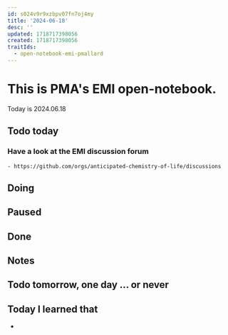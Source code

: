 ```yaml
---
id: s024v9r9xzbpv07fn7oj4my
title: '2024-06-18'
desc: ''
updated: 1718717398056
created: 1718717398056
traitIds:
  - open-notebook-emi-pmallard
---
```


# This is PMA's EMI open-notebook.

Today is 2024.06.18

## Todo today

### Have a look at the EMI discussion forum
    - https://github.com/orgs/anticipated-chemistry-of-life/discussions
###
###

## Doing

## Paused

## Done

## Notes

## Todo tomorrow, one day ... or never

###
###
###


## Today I learned that

-
